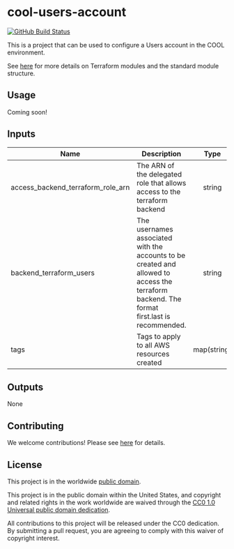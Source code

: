 # cool-users-account #

[![GitHub Build Status](https://github.com/cisagov/cool-users-account/workflows/build/badge.svg)](https://github.com/cisagov/cool-users-account/actions)

This is a project that can be used to configure a Users account in the COOL
environment.

See [here](https://www.terraform.io/docs/modules/index.html) for more
details on Terraform modules and the standard module structure.

## Usage ##

Coming soon!

## Inputs ##

| Name | Description | Type | Default | Required |
|------|-------------|:----:|:-------:|:--------:|
| access_backend_terraform_role_arn | The ARN of the delegated role that allows access to the terraform backend | string | | yes |
| backend_terraform_users | The usernames associated with the accounts to be created and allowed to access the terraform backend.  The format first.last is recommended. | string | | yes |
| tags | Tags to apply to all AWS resources created | map(string) | `{}` | no |

## Outputs ##

None

## Contributing ##

We welcome contributions!  Please see [here](CONTRIBUTING.md) for
details.

## License ##

This project is in the worldwide [public domain](LICENSE).

This project is in the public domain within the United States, and
copyright and related rights in the work worldwide are waived through
the [CC0 1.0 Universal public domain
dedication](https://creativecommons.org/publicdomain/zero/1.0/).

All contributions to this project will be released under the CC0
dedication. By submitting a pull request, you are agreeing to comply
with this waiver of copyright interest.
